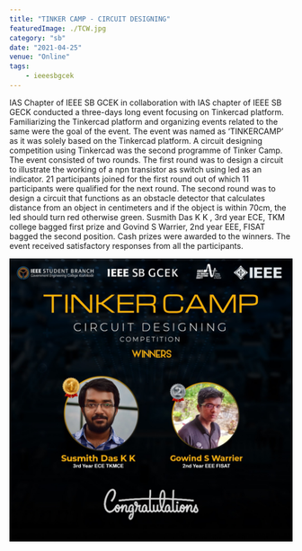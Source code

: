 ```yaml
---
title: "TINKER CAMP - CIRCUIT DESIGNING"
featuredImage: ./TCW.jpg
category: "sb"
date: "2021-04-25"
venue: "Online"
tags:
    - ieeesbgcek
---
```


IAS Chapter of IEEE SB GCEK in collaboration with IAS chapter of IEEE SB GECK conducted a three-days long event focusing on Tinkercad platform. Familiarizing the Tinkercad platform and organizing events related to the same were the goal of the event. The event was named as ‘TINKERCAMP’ as it was solely based on the Tinkercad platform. 
A circuit designing competition using Tinkercad was the second programme of Tinker Camp.
The event consisted of two rounds. The first round was to design a circuit to illustrate the working of a npn transistor as switch using led as an indicator. 21 participants joined for the first round out of which 11 participants were qualified for the next round.
The second round was to design a circuit that functions as an obstacle detector that calculates distance from an object in centimeters and if the object is within 70cm, the led should turn red otherwise green.
Susmith Das K K , 3rd year ECE, TKM college bagged first prize and Govind S Warrier, 2nd year EEE, FISAT bagged the second position. Cash prizes were awarded to the winners. The event received satisfactory responses from all the participants. 


![Tinkercamp](./TCW2.jpg)




